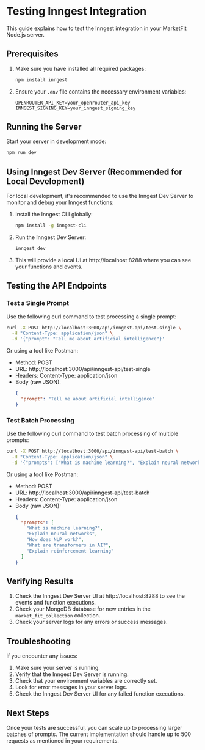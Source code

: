 # Testing Inngest Integration

This guide explains how to test the Inngest integration in your MarketFit Node.js server.

## Prerequisites

1. Make sure you have installed all required packages:
   ```bash
   npm install inngest
   ```

2. Ensure your `.env` file contains the necessary environment variables:
   ```
   OPENROUTER_API_KEY=your_openrouter_api_key
   INNGEST_SIGNING_KEY=your_inngest_signing_key
   ```

## Running the Server

Start your server in development mode:

```bash
npm run dev
```

## Using Inngest Dev Server (Recommended for Local Development)

For local development, it's recommended to use the Inngest Dev Server to monitor and debug your Inngest functions:

1. Install the Inngest CLI globally:
   ```bash
   npm install -g inngest-cli
   ```

2. Run the Inngest Dev Server:
   ```bash
   inngest dev
   ```

3. This will provide a local UI at http://localhost:8288 where you can see your functions and events.

## Testing the API Endpoints

### Test a Single Prompt

Use the following curl command to test processing a single prompt:

```bash
curl -X POST http://localhost:3000/api/inngest-api/test-single \
  -H "Content-Type: application/json" \
  -d '{"prompt": "Tell me about artificial intelligence"}'
```

Or using a tool like Postman:
- Method: POST
- URL: http://localhost:3000/api/inngest-api/test-single
- Headers: Content-Type: application/json
- Body (raw JSON):
  ```json
  {
    "prompt": "Tell me about artificial intelligence"
  }
  ```

### Test Batch Processing

Use the following curl command to test batch processing of multiple prompts:

```bash
curl -X POST http://localhost:3000/api/inngest-api/test-batch \
  -H "Content-Type: application/json" \
  -d '{"prompts": ["What is machine learning?", "Explain neural networks", "How does NLP work?", "What are transformers in AI?", "Explain reinforcement learning"]}'
```

Or using a tool like Postman:
- Method: POST
- URL: http://localhost:3000/api/inngest-api/test-batch
- Headers: Content-Type: application/json
- Body (raw JSON):
  ```json
  {
    "prompts": [
      "What is machine learning?",
      "Explain neural networks",
      "How does NLP work?",
      "What are transformers in AI?",
      "Explain reinforcement learning"
    ]
  }
  ```

## Verifying Results

1. Check the Inngest Dev Server UI at http://localhost:8288 to see the events and function executions.
2. Check your MongoDB database for new entries in the `market_fit_collection` collection.
3. Check your server logs for any errors or success messages.

## Troubleshooting

If you encounter any issues:

1. Make sure your server is running.
2. Verify that the Inngest Dev Server is running.
3. Check that your environment variables are correctly set.
4. Look for error messages in your server logs.
5. Check the Inngest Dev Server UI for any failed function executions.

## Next Steps

Once your tests are successful, you can scale up to processing larger batches of prompts. The current implementation should handle up to 500 requests as mentioned in your requirements.
